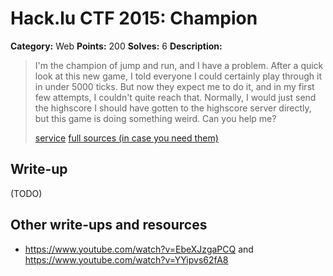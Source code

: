 # Hack.lu CTF 2015: Champion

**Category:** Web
**Points:** 200
**Solves:** 6
**Description:**

> I'm the champion of jump and run, and I have a problem.
> After a quick look at this new game, I told everyone I could certainly play through it in under 5000 ticks. But now they expect me to do it, and in my first few attempts, I couldn't quite reach that. Normally, I would just send the highscore I should have gotten to the highscore server directly, but this game is doing something weird. Can you help me?
> 
> [service](https://school.fluxfingers.net:1504/)
> [full sources (in case you need them)](champion_public_dece0af07079b98edb08876422e1e7c6.tar.gz)


## Write-up

(TODO)

## Other write-ups and resources

* <https://www.youtube.com/watch?v=EbeXJzgaPCQ> and <https://www.youtube.com/watch?v=YYipvs62fA8>
